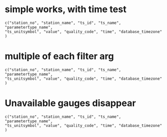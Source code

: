 # simple works, with time test

    c("station_no", "station_name", "ts_id", "ts_name", "parametertype_name", 
    "ts_unitsymbol", "value", "quality_code", "time", "database_timezone"
    )

# multiple of each filter arg

    c("station_no", "station_name", "ts_id", "ts_name", "parametertype_name", 
    "ts_unitsymbol", "value", "quality_code", "time", "database_timezone"
    )

# Unavailable gauges disappear

    c("station_no", "station_name", "ts_id", "ts_name", "parametertype_name", 
    "ts_unitsymbol", "value", "quality_code", "time", "database_timezone"
    )


